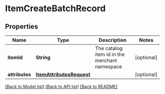 # ItemCreateBatchRecord

## Properties
Name | Type | Description | Notes
------------ | ------------- | ------------- | -------------
**itemId** | **String** | The catalog item id in the merchant namespace | [optional] 
**attributes** | [**ItemAttributesRequest**](ItemAttributesRequest.md) |  | [optional] 

[[Back to Model list]](../README.md#documentation-for-models) [[Back to API list]](../README.md#documentation-for-api-endpoints) [[Back to README]](../README.md)


